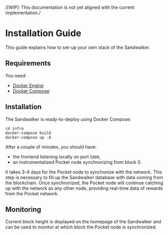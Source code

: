 /[WIP]: This documentation is not yet aligned with the current implementation./

# Installation Guide

This guide explains how to set-up your own stack of the Sandwalker.

## Requirements

You need:

- [Docker Engine](https://docs.docker.com/engine/install/)
- [Docker Compose](https://docs.docker.com/compose/install/)

## Installation

The Sandwalker is ready-to-deploy using Docker Compose:

```
cd infra
docker-compose build
docker-compose up -d
```

After a couple of minutes, you should have:

- the frontend listening locally on port `5000`,
- an instrumentalized Pocket node synchronizing from block 0.

It takes 3-4 days for the Pocket node to synchonize with the
network. This step is necessary to fill up the Sandwalker database
with data coming from the blockchain. Once synchronized, the Pocket
node will continue catching up with the network as any other node,
providing real-time data of rewards from the Pocket network.

## Monitoring

Current block height is displayed on the homepage of the Sandwalker
and can be used to monitor at which block the Pocket node is
synchronized.
